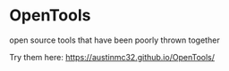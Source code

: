 # OpenTools
open source tools that have been poorly thrown together

Try them here:
https://austinmc32.github.io/OpenTools/
